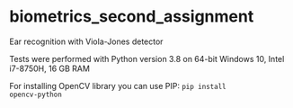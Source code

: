 # biometrics_second_assignment
Ear recognition with Viola-Jones detector

Tests were performed with Python version 3.8 on
64-bit Windows 10, Intel i7-8750H, 16 GB RAM

For installing OpenCV library you can use PIP:
    <code>pip install opencv-python</code>
